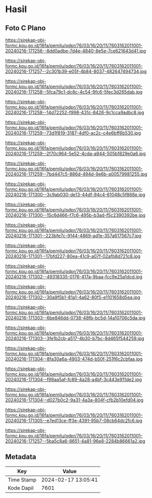 # Hasil

## Foto C Plano

https://sirekap-obj-formc.kpu.go.id/16fa/pemilu/pdpr/76/03/16/20/11/7603162011001-20240216-171256--8dd0adbe-7d4e-4840-8e5e-7ce621643d41.jpg

https://sirekap-obj-formc.kpu.go.id/16fa/pemilu/pdpr/76/03/16/20/11/7603162011001-20240216-171257--2c301b39-e05f-4b84-8037-482647494734.jpg

https://sirekap-obj-formc.kpu.go.id/16fa/pemilu/pdpr/76/03/16/20/11/7603162011001-20240216-171258--5fca79c1-dc8c-4c54-9fc6-5fec3d265dab.jpg

https://sirekap-obj-formc.kpu.go.id/16fa/pemilu/pdpr/76/03/16/20/11/7603162011001-20240216-171258--14d72252-f998-431c-8426-9c1cca9adbc8.jpg

https://sirekap-obj-formc.kpu.go.id/16fa/pemilu/pdpr/76/03/16/20/11/7603162011001-20240216-171259--73d1f819-3187-4df0-ac2c-c4e6bff6b530.jpg

https://sirekap-obj-formc.kpu.go.id/16fa/pemilu/pdpr/76/03/16/20/11/7603162011001-20240216-171259--2f70c964-5e52-4cda-a944-505b1829e0a6.jpg

https://sirekap-obj-formc.kpu.go.id/16fa/pemilu/pdpr/76/03/16/20/11/7603162011001-20240216-171259--7bd447c5-886d-494d-9e6b-a00579981255.jpg

https://sirekap-obj-formc.kpu.go.id/16fa/pemilu/pdpr/76/03/16/20/11/7603162011001-20240216-171300--3c9ab030-de13-44df-94c4-61048c5f866e.jpg

https://sirekap-obj-formc.kpu.go.id/16fa/pemilu/pdpr/76/03/16/20/11/7603162011001-20240216-171300--15c6d466-f7c6-495b-b3ad-f5c2390392be.jpg

https://sirekap-obj-formc.kpu.go.id/16fa/pemilu/pdpr/76/03/16/20/11/7603162011001-20240216-171301--223bfe7c-9144-4869-ad1e-357a617567c7.jpg

https://sirekap-obj-formc.kpu.go.id/16fa/pemilu/pdpr/76/03/16/20/11/7603162011001-20240216-171301--17bfd227-80ea-41c9-a07f-02afb8d721c8.jpg

https://sirekap-obj-formc.kpu.go.id/16fa/pemilu/pdpr/76/03/16/20/11/7603162011001-20240216-171302--49318335-0176-417a-9baa-fcc9e25a1dcd.jpg

https://sirekap-obj-formc.kpu.go.id/16fa/pemilu/pdpr/76/03/16/20/11/7603162011001-20240216-171302--30a9f5b1-81a1-4a62-80f5-e1101658d5ea.jpg

https://sirekap-obj-formc.kpu.go.id/16fa/pemilu/pdpr/76/03/16/20/11/7603162011001-20240216-171303--6be846dd-0738-48fb-bc5d-14a10706c5da.jpg

https://sirekap-obj-formc.kpu.go.id/16fa/pemilu/pdpr/76/03/16/20/11/7603162011001-20240216-171303--3fe1b2cb-a517-4b30-b7bc-8d465f544259.jpg

https://sirekap-obj-formc.kpu.go.id/16fa/pemilu/pdpr/76/03/16/20/11/7603162011001-20240216-171304--8fa30a6a-4903-474d-b50f-251f6c2cbfaa.jpg

https://sirekap-obj-formc.kpu.go.id/16fa/pemilu/pdpr/76/03/16/20/11/7603162011001-20240216-171304--f98aa5af-fc89-4a28-a4bf-3c443e911de2.jpg

https://sirekap-obj-formc.kpu.go.id/16fa/pemilu/pdpr/76/03/16/20/11/7603162011001-20240216-171304--d027b0c2-9a31-4a3a-804f-cfb2b10efd04.jpg

https://sirekap-obj-formc.kpu.go.id/16fa/pemilu/pdpr/76/03/16/20/11/7603162011001-20240216-171305--e7ed13ce-ff3e-4391-95b7-08cb64dc2fc6.jpg

https://sirekap-obj-formc.kpu.go.id/16fa/pemilu/pdpr/76/03/16/20/11/7603162011001-20240216-171257--5ba5c8a6-8651-4a81-96e8-2284b86661a2.jpg


## Metadata

| Key        | Value               |
| ---------- | ------------------- |
| Time Stamp | 2024-02-17 13:05:41 |
| Kode Dapil | 7601                |



